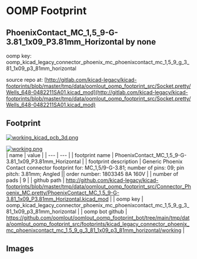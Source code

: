 # OOMP Footprint  
## PhoenixContact_MC_1,5_9-G-3.81_1x09_P3.81mm_Horizontal  by none  
  
oomp key: oomp_kicad_legacy_connector_phoenix_mc_phoenixcontact_mc_1,5_9_g_3_81_1x09_p3_81mm_horizontal  
  
source repo at: [http://gitlab.com/kicad-legacy/kicad-footprints/blob/master/tmp/data/oomlout_oomp_footprint_src/Socket.pretty/Wells_648-0482211SA01.kicad_mod](http://gitlab.com/kicad-legacy/kicad-footprints/blob/master/tmp/data/oomlout_oomp_footprint_src/Socket.pretty/Wells_648-0482211SA01.kicad_mod)  
## Footprint  
  
[![working_kicad_pcb_3d.png](working_kicad_pcb_3d_600.png)](working_kicad_pcb_3d.png)  
  
[![working.png](working_600.png)](working.png)  
| name | value | 
| --- | --- | 
| footprint name | PhoenixContact_MC_1,5_9-G-3.81_1x09_P3.81mm_Horizontal | 
| footprint description | Generic Phoenix Contact connector footprint for: MC_1,5/9-G-3.81; number of pins: 09; pin pitch: 3.81mm; Angled || order number: 1803345 8A 160V | 
| number of pads | 9 | 
| github path | http://github.com/kicad-legacy/kicad-footprints/blob/master/tmp/data/oomlout_oomp_footprint_src/Connector_Phoenix_MC.pretty/PhoenixContact_MC_1,5_9-G-3.81_1x09_P3.81mm_Horizontal.kicad_mod | 
| oomp key | oomp_kicad_legacy_connector_phoenix_mc_phoenixcontact_mc_1,5_9_g_3_81_1x09_p3_81mm_horizontal | 
| oomp bot github | https://github.com/oomlout/oomlout_oomp_footprint_bot/tree/main/tmp/data/oomlout_oomp_footprint_src/footprints/kicad_legacy_connector_phoenix_mc_phoenixcontact_mc_1,5_9_g_3_81_1x09_p3_81mm_horizontal/working | 
## Images  
